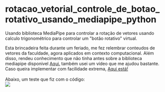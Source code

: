 # rotacao_vetorial_controle_de_botao_rotativo_usando_mediapipe_python
Usando biblioteca MediaPipe para controlar a rotação de vetores usando calculo trigonométrico para controlar um "botão rotativo" virtual.

Esta brincadeira feita durante um feriado, me fez relembrar conteudos de vetores da faculdade, agora aplicados em contexto computacional. Além disso, rendeu conhecimento que não tinha antes sobre a biblioteca mediapipe disponivel <a href="https://google.github.io/mediapipe/solutions/hands.html">Aqui.</a> também usei um vídeo que me ajudou bastante. Caso queira implementar com facilidade extrema, <a href="https://www.youtube.com/watch?v=NZde8Xt78Iw&t=291s&ab_channel=Murtaza%27sWorkshop-RoboticsandAI"> Aqui está!</a>
</br>
</br>
Abaixo, um teste que fiz com o código:</br>
![](gif_video_teste_mediapipe.gif)
